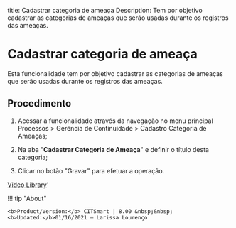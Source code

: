 title: Cadastrar categoria de ameaça
Description: Tem por objetivo cadastrar as categorias de ameaças que serão usadas durante os registros das ameaças. 
# Cadastrar categoria de ameaça

Esta funcionalidade tem por objetivo cadastrar as categorias de ameaças que serão usadas durante os registros das ameaças.

Procedimento
------------

1.  Acessar a funcionalidade através da navegação no menu principal Processos \>
    Gerência de Continuidade \> Cadastro Categoria de Ameaças;

2.  Na aba "**Cadastrar Categoria de Ameaça**" e definir o título desta
    categoria;

3.  Clicar no botão "Gravar" para efetuar a operação.

<i class='fa fa-youtube-play  fa-2x' style='color:#97ce17;vertical-align: middle;'> </i> [Video Library](https://www.youtube.com/playlist?list=PLB5qK2uzf2RPHLLyCQ9CqOeIt08azAa6k)'

!!! tip "About"

    <b>Product/Version:</b> CITSmart | 8.00 &nbsp;&nbsp;
    <b>Updated:</b>01/16/2021 – Larissa Lourenço
